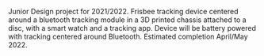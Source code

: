 Junior Design project for 2021/2022. Frisbee tracking device centered around a bluetooth tracking module in a 3D printed chassis attached to a disc, with a smart watch and a tracking app. Device will be battery powered with tracking centered around Bluetooth. Estimated completion April/May 2022.
